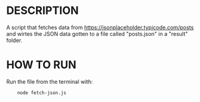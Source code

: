 # DESCRIPTION
A script that fetches data from https://jsonplaceholder.typicode.com/posts and wirtes the JSON data gotten to a file called "posts.json" in a "result" folder.

# HOW TO RUN
Run the file from the terminal with:

        node fetch-json.js
